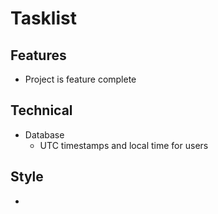 # Tasklist

## Features
- Project is feature complete

## Technical
- Database
    - UTC timestamps and local time for users

## Style
- 
